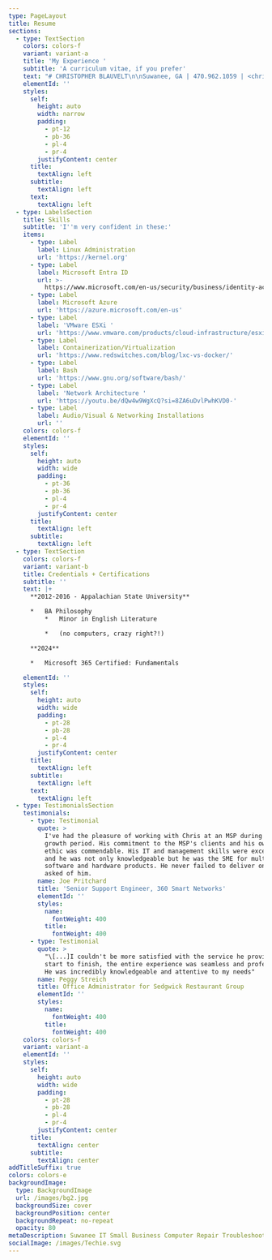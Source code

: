 ```yaml
---
type: PageLayout
title: Resume
sections:
  - type: TextSection
    colors: colors-f
    variant: variant-a
    title: 'My Experience '
    subtitle: 'A curriculum vitae, if you prefer'
    text: "# CHRISTOPHER BLAUVELT\n\nSuwanee, GA | 470.962.1059 | <chris@techieneighbor.net> | [chris@blauv.net ](mailto:chris@blauv.net)\n\n## Professional Summary\n\nVersatile professional with a strong background in project\nmanagement, client relations, and technology integration. Adept at\ntranslating complex technical concepts for diverse audiences and\nimplementing efficient workflows. Seeking to leverage communication,\nproblem-solving, and organizational skills in a challenging business\nadministration, office management, or academic role.\n\n## Core Competencies\n\n*   Project Management\n\n*   Client Relationship Management\n\n*   Team Coordination\n\n*   ```\n    Problem-Solving \t  \n    ```\n\n*   Attention to Detail\n\n*   Technology Integration\n\n# Professional Experience\n\n### Project Engineer, 360 Smart Networks\n\nNovember 2023 - August 2024\n\n*   Manage complex projects from inception to completion, ensuring timely delivery and client satisfaction\n\n*   Research and implement solutions for integrating on-premise applications into cloud environments\n\n*   Develop in-depth technical documentation and client resources, improving knowledge transfer and reducing support time\n\n*   Configure and deploy networking equipment from various vendors, enhancing client infrastructure\n\n*   Assist with on-boarding new clients, ensuring smooth transitions and positive first impressions\n\n*   Conduct impromptu troubleshooting of client networks, demonstrating adaptability and quick problem-solving skills\n\n### Deployment Engineer, 360 Smart Networks\n\nMarch 2022 - November 2023\n\n*   Coordinated and executed seamless computer and hardware deployments across multiple client sites\n\n*   Developed and implemented efficient deployment processes, reducing transition time for users to be up and running on their new machines.\n\n*   Provided on-site technical support, resolving issues with networks, computers, and servers\n\n*   Collaborated with cross-functional teams to ensure project deadlines were met and client expectations exceeded\n\n### Warehouse Manager / Driver / Brand Ambassador /\n\nFoodService Sales Representitive, Lorenzo Provisions\n\nMarch 2017- December 2021\n\n*   Began working for Lorenzo Provisons, an authorized distributor of Boar’s Head Brand products as a FoodService Sales\tRepresentative during the instantiation of the program throughout the Boar’s Head organization and drove initial growth in sales for the organization.\n\n*   Transitioned over to the retail side of the business after working in the warehouse for a period of time, while also learning\teach aspect of the business: from maintaining the inventory of nearly 200 products, to placing the weekly order for the warehouse\tthat was often north of $500,000.\n\n*   Gained valuable logistics skills while helping to plan the most efficient routes for the trucks to take to independent customers after their Publix deliveries for the day.\n\n*   Drove efficiency by learning the most difficult routes within the organization and would drive the fleet’s largest box truck—filled to capacity—to some of the least hospitable areas of Atlanta that offered unique logistical challenges each day (backing into a loading dock across 14<sup>th</sup> street in Midtown).\n\n*   Maintained sales records at Publix stores in order to place their weekly order, as well as interfaced with Publix deli associates to train them on Boar’s Head product knowledge, drive sales through demo events, merchandising retail, and coordinating with Publix Management on selling events and sales.\n\n### Shift Manager / Server\\&Trainer / Expo / Barback + Service Bar\n\nThe El Felix Restaurant (Currently named Superica)\n\nJuly 2016 – March 2017\n\n*   Completed multiple additional training courses within Rocket Farm Restaurant Group in the areas of Service, Guest Experience, Ambiance, and more.\n\n<!---->\n\n*   Became one of the highest grossing check average amongst the serving staff and was promoted into a trainer role that was functional in leadership throughout the front-of-house to ensure operational excellence\n\n*   Focused on customer outcomes while also committing to the egalitarian philosophy that underpinned the Rocket Farm restaurant group, encouraging all employees to work together as one unit through thoughtful restaurant design, planning, and execution.\n\n### Prep Cook / Line Cook, Foggy Rock Bar and Grill & Troy’s Diner\n\nDecember 2014 – May 2016\n\n*   Continued to work part-time throughout the latter half of my college\tcareer at local restaurants as a Prep Cook and various positions on\n    the line as well as in the dish pit, ensuring that the highest quality standards were upheld in each area of each restaurant\tthroughout my tenure.\n\n### Grocery Stock & Food Service Associate,\n\nAppalachian State University\n\nMay 2013 – December 2014\n\n*   Began working part-time for Appalachian State University\tto support myself while attending classes after Freshman year which allowed me to continue to hone my time-management and critical\tthinking skills while attaining my degree.\n\n# Education\n\nBachelor of Philosophy, Appalachian State University (2012 - 2016)\n\n## Technical Skills\n\n## Professional Development\n\n## Additional Information\n\n"
    elementId: ''
    styles:
      self:
        height: auto
        width: narrow
        padding:
          - pt-12
          - pb-36
          - pl-4
          - pr-4
        justifyContent: center
      title:
        textAlign: left
      subtitle:
        textAlign: left
      text:
        textAlign: left
  - type: LabelsSection
    title: Skills
    subtitle: 'I''m very confident in these:'
    items:
      - type: Label
        label: Linux Administration
        url: 'https://kernel.org'
      - type: Label
        label: Microsoft Entra ID
        url: >-
          https://www.microsoft.com/en-us/security/business/identity-access/microsoft-entra-id
      - type: Label
        label: Microsoft Azure
        url: 'https://azure.microsoft.com/en-us'
      - type: Label
        label: 'VMware ESXi '
        url: 'https://www.vmware.com/products/cloud-infrastructure/esxi-and-esx'
      - type: Label
        label: Containerization/Virtualization
        url: 'https://www.redswitches.com/blog/lxc-vs-docker/'
      - type: Label
        label: Bash
        url: 'https://www.gnu.org/software/bash/'
      - type: Label
        label: 'Network Architecture '
        url: 'https://youtu.be/dQw4w9WgXcQ?si=8ZA6uDvlPwhKVD0-'
      - type: Label
        label: Audio/Visual & Networking Installations
        url: ''
    colors: colors-f
    elementId: ''
    styles:
      self:
        height: auto
        width: wide
        padding:
          - pt-36
          - pb-36
          - pl-4
          - pr-4
        justifyContent: center
      title:
        textAlign: left
      subtitle:
        textAlign: left
  - type: TextSection
    colors: colors-f
    variant: variant-b
    title: Credentials + Certifications
    subtitle: ''
    text: |+
      **2012-2016 - Appalachian State University**

      *   BA Philosophy 
          *   Minor in English Literature

          *   (no computers, crazy right?!)

      **2024**

      *   Microsoft 365 Certified: Fundamentals

    elementId: ''
    styles:
      self:
        height: auto
        width: wide
        padding:
          - pt-28
          - pb-28
          - pl-4
          - pr-4
        justifyContent: center
      title:
        textAlign: left
      subtitle:
        textAlign: left
      text:
        textAlign: left
  - type: TestimonialsSection
    testimonials:
      - type: Testimonial
        quote: >
          I've had the pleasure of working with Chris at an MSP during a large
          growth period. His commitment to the MSP's clients and his own work
          ethic was commendable. His IT and management skills were exceptional
          and he was not only knowledgeable but he was the SME for multiple
          software and hardware products. He never failed to deliver on anything
          asked of him.
        name: Joe Pritchard
        title: 'Senior Support Engineer, 360 Smart Networks'
        elementId: ''
        styles:
          name:
            fontWeight: 400
          title:
            fontWeight: 400
      - type: Testimonial
        quote: >
          "\[...]I couldn't be more satisfied with the service he provided. From
          start to finish, the entire experience was seamless and professional.
          He was incredibly knowledgeable and attentive to my needs"
        name: Peggy Streich
        title: Office Administrator for Sedgwick Restaurant Group
        elementId: ''
        styles:
          name:
            fontWeight: 400
          title:
            fontWeight: 400
    colors: colors-f
    variant: variant-a
    elementId: ''
    styles:
      self:
        height: auto
        width: wide
        padding:
          - pt-28
          - pb-28
          - pl-4
          - pr-4
        justifyContent: center
      title:
        textAlign: center
      subtitle:
        textAlign: center
addTitleSuffix: true
colors: colors-e
backgroundImage:
  type: BackgroundImage
  url: /images/bg2.jpg
  backgroundSize: cover
  backgroundPosition: center
  backgroundRepeat: no-repeat
  opacity: 80
metaDescription: Suwanee IT Small Business Computer Repair Troubleshooting
socialImage: /images/Techie.svg
---
```

